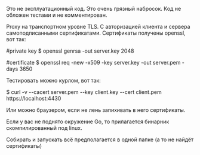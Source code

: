 Это не эксплуатационный код. Это очень грязный набросок. Код не обложен тестами и не комментирован.

Proxy на транспортном уровне TLS. С авторизацией клиента и сервера самоподписанными сертификатами.
Сертификаты получены openssl, вот так:

#private key
$ openssl genrsa -out server.key 2048

#certificate
$ openssl req -new -x509 -key server.key -out server.pem -days 3650

Тестировать можно курлом, вот так:
 
$ curl -v --cacert server.pem --key client.key --cert client.pem  https://localhost:4430

Или можно браузером, если не лень запихивать в него сертификаты.

Если у вас не поднято окружение Go, то прилагается бинарник скомпилированный под linux.

Собирать и запускать всё предполагается в одной папке (а то не найдёт сертификаты)
